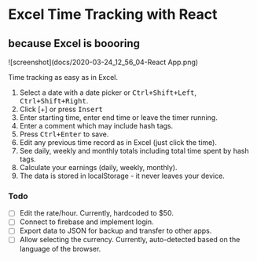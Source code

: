 # Excel Time Tracking with React
## because Excel is boooring

![screenshot](docs/2020-03-24_12_56_04-React App.png)

Time tracking as easy as in Excel.

1. Select a date with a date picker or <kbd>Ctrl+Shift+Left</kbd>, <kbd>Ctrl+Shift+Right</kbd>.
1. Click [+] or press <kbd>Insert</kbd>
1. Enter starting time, enter end time or leave the timer running.
1. Enter a comment which may include hash tags.
1. Press <kbd>Ctrl+Enter</kbd> to save.
1. Edit any previous time record as in Excel (just click the time).
1. See daily, weekly and monthly totals including total time spent by hash tags.
1. Calculate your earnings (daily, weekly, monthly).
1. The data is stored in localStorage - it never leaves your device.

### Todo

- [ ] Edit the rate/hour. Currently, hardcoded to $50.
- [ ] Connect to firebase and implement login.
- [ ] Export data to JSON for backup and transfer to other apps.
- [ ] Allow selecting the currency. Currently, auto-detected based on the language of the browser.
